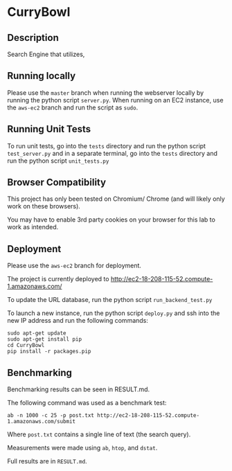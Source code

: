 # CurryBowl

## Description
Search Engine that utilizes, 

## Running locally
Please use the `master` branch when running the webserver locally by running the python script `server.py`. When running on an EC2 instance, use the `aws-ec2` branch and run the script as `sudo`.

## Running Unit Tests

To run unit tests, go into the `tests` directory and run the python script `test_server.py` and in a separate terminal, go into the `tests` directory and run the python script `unit_tests.py`

## Browser Compatibility

This project has only been tested on Chromium/ Chrome (and will likely only work on these browsers).

You may have to enable 3rd party cookies on your browser for this lab to work as intended.

## Deployment
Please use the `aws-ec2` branch for deployment.

The project is currently deployed to http://ec2-18-208-115-52.compute-1.amazonaws.com/

To update the URL database, run the python script `run_backend_test.py`

To launch a new instance, run the python script `deploy.py` and ssh into the new IP address and run the following commands:

```
sudo apt-get update
sudo apt-get install pip
cd CurryBowl
pip install -r packages.pip
```


## Benchmarking
Benchmarking results can be seen in RESULT.md.

The following command was used as a benchmark test:

```
ab -n 1000 -c 25 -p post.txt http://ec2-18-208-115-52.compute-1.amazonaws.com/submit

```

Where `post.txt` contains a single line of text (the search query).

Measurements were made using `ab`, `htop`, and `dstat`.

Full results are in `RESULT.md`.
